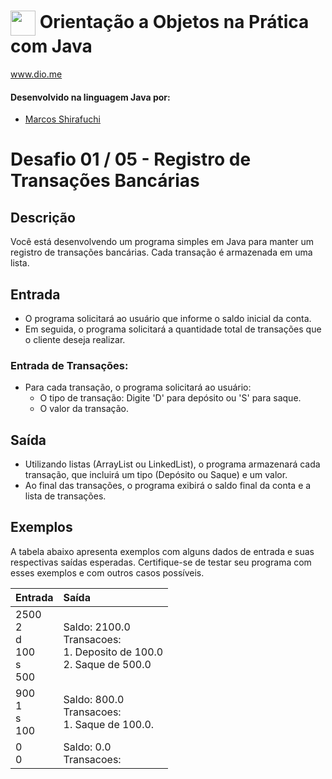 # <img align="center" width="40px" src="https://hermes.digitalinnovation.one/assets/diome/logo-minimized.png"> Orientação a Objetos na Prática com Java
www.dio.me


#### Desenvolvido na linguagem Java por:
- [Marcos Shirafuchi](https://github.com/marcosfshirafuchi)
# Desafio 01 / 05 - Registro de Transações Bancárias
## Descrição
Você está desenvolvendo um programa simples em Java para manter um registro de transações bancárias. Cada transação é armazenada em uma lista.
## Entrada


* O programa solicitará ao usuário que informe o saldo inicial da conta.
* Em seguida, o programa solicitará a quantidade total de transações que o cliente deseja realizar.

### Entrada de Transações:
* Para cada transação, o programa solicitará ao usuário:
  * O tipo de transação: Digite 'D' para depósito ou 'S' para saque.
  * O valor da transação.
## Saída

* Utilizando listas (ArrayList ou LinkedList), o programa armazenará cada transação, que incluirá um tipo (Depósito ou Saque) e um valor.
* Ao final das transações, o programa exibirá o saldo final da conta e a lista de transações.


## Exemplos
A tabela abaixo apresenta exemplos com alguns dados de entrada e suas respectivas saídas esperadas. Certifique-se de testar seu programa com esses exemplos e com outros casos possíveis.
<table>
  <thead>
    <tr align="left">
      <th>Entrada</th>
      <th>Saída</th>
    </tr>
  </thead>
  <tbody align="left">
    <tr>
      <td>2500<br>
           2<br>
           d<br>
         100<br>
          s<br>
         500<br>
      </td>
      <td>Saldo: 2100.0<br>
Transacoes:<br>
1. Deposito de 100.0<br>
2. Saque de 500.0<br>
      </td>
    </tr>
    <tr>
      <td>900<br>
1<br>
s<br>
100<br>
      </td>
      <td>Saldo: 800.0<br>
Transacoes:<br>
1. Saque de 100.0.<br></td>
    </tr>
    <tr>
      <td>0<br>
0<br>
</td>
      <td>Saldo: 0.0<br>
Transacoes:<br>
</td>   
    </tr>
  </tbody>
  <tfoot></tfoot>
</table>





